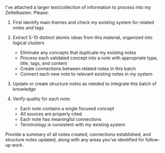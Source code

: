 I've attached a larger text/collection of information to process into my Zettelkasten. Please:

1. First identify main themes and check my existing system for related notes and tags

2. Extract 5-10 distinct atomic ideas from this material, organized into logical clusters
   - Eliminate any concepts that duplicate my existing notes
   - Process each validated concept into a note with appropriate type, title, tags, and content
   - Create connections between related notes in this batch
   - Connect each new note to relevant existing notes in my system

3. Update or create structure notes as needed to integrate this batch of knowledge

4. Verify quality for each note:
   - Each note contains a single focused concept
   - All sources are properly cited
   - Each note has meaningful connections
   - Terminology is consistent with my existing system

Provide a summary of all notes created, connections established, and structure notes updated, along with any areas you've identified for follow-up work.